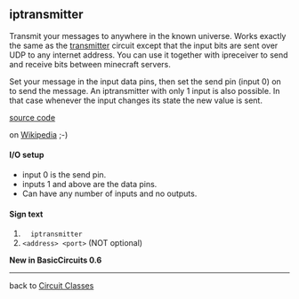 iptransmitter
----------
Transmit your messages to anywhere in the known universe. Works exactly the same as the [transmitter](Transmitter) circuit except that the input bits are sent over UDP to any internet address.
You can use it together with ipreceiver to send and receive bits between minecraft servers.

Set your message in the input data pins, then set the send pin (input 0) on to send the message.
An iptransmitter with only 1 input is also possible. In that case whenever the input changes its state the new value is sent.

[source code](https://github.com/eisental/BasicCircuits/blob/master/src/main/java/org/tal/basiccircuits/iptransmitter.java)

on [Wikipedia](http://en.wikipedia.org/wiki/Interplanetary_Internet) ;-)

#### I/O setup 
* input 0 is the send pin.
* inputs 1 and above are the data pins.
* Can have any number of inputs and no outputs.

#### Sign text
1. `   iptransmitter   `
2. ` <address> <port> ` (NOT optional)

__New in BasicCircuits 0.6__

***
back to [Circuit Classes](Home)
